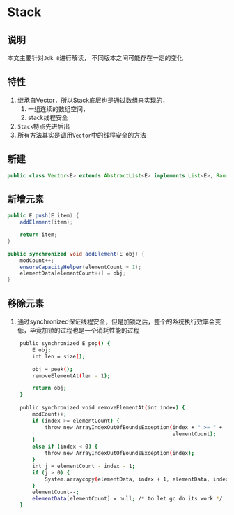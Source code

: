 # Stack

## 说明

本文主要针对`Jdk 8`进行解读， 不同版本之间可能存在一定的变化



## 特性

1. 继承自Vector，所以Stack底层也是通过数组来实现的，
   1. 一组连续的数组空间，
   2. stack线程安全
2. `Stack`特点先进后出
2. 所有方法其实是调用`Vector`中的线程安全的方法



## 新建

~~~java
public class Vector<E> extends AbstractList<E> implements List<E>, RandomAccess, Cloneable, java.io.Serializable

~~~



## 新增元素

~~~java
public E push(E item) {
    addElement(item);

    return item;
}

public synchronized void addElement(E obj) {
    modCount++;
    ensureCapacityHelper(elementCount + 1);
    elementData[elementCount++] = obj;
}
~~~



## 移除元素

1. 通过synchronized保证线程安全，但是加锁之后，整个的系统执行效率会变低，毕竟加锁的过程也是一个消耗性能的过程

~~~bash
    public synchronized E pop() {
        E obj;
        int len = size();

        obj = peek();
        removeElementAt(len - 1);

        return obj;
    }
    
    public synchronized void removeElementAt(int index) {
        modCount++;
        if (index >= elementCount) {
            throw new ArrayIndexOutOfBoundsException(index + " >= " +
                                                     elementCount);
        }
        else if (index < 0) {
            throw new ArrayIndexOutOfBoundsException(index);
        }
        int j = elementCount - index - 1;
        if (j > 0) {
            System.arraycopy(elementData, index + 1, elementData, index, j);
        }
        elementCount--;
        elementData[elementCount] = null; /* to let gc do its work */
    }
~~~

